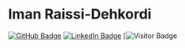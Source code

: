 # Iman Raissi-Dehkordi
[![GitHub Badge](https://img.shields.io/github/followers/ImanRaissi?style=social)](https://github.com/ImanRaissi?tab=followers)
[![LinkedIn Badge](https://img.shields.io/badge/My-LinkedIn-blue)](https://www.linkedin.com/in/iman-raissi50b7a61b4/)
[![Visitor Badge](https://visitor-badge.laobi.icu/badge?page_id=ImanRaissi.ImanRaissi)
